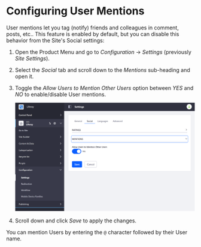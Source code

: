 # Configuring User Mentions

User mentions let you tag (notify) friends and colleagues in comment, posts, etc.. This feature is enabled by default, but you can disable this behavior from the Site's Social settings:

1. Open the Product Menu and go to *Configuration* &rarr; *Settings* (previously *Site Settings*).
1. Select the *Social* tab and scroll down to the *Mentions* sub-heading and open it.
1. Toggle the *Allow Users to Mention Other Users* option between *YES* and *NO* to enable/disable User mentions.

    ![You can enable/disable User mentions from the Site's Social settings.](./configuring-user-mentions/images/01.png)

1. Scroll down and click *Save* to apply the changes.

You can mention Users by entering the `@` character followed by their User name.